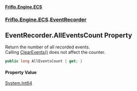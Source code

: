 #### [Friflo.Engine.ECS](index.md#'index')
### [Friflo.Engine.ECS](Friflo.Engine.ECS.md#'Friflo.Engine.ECS').[EventRecorder](EventRecorder.md#'Friflo.Engine.ECS.EventRecorder')

## EventRecorder.AllEventsCount Property

Return the number of all recorded events.<br/> Calling [ClearEvents()](EventRecorder.ClearEvents().md#'Friflo.Engine.ECS.EventRecorder.ClearEvents()') does not affect the counter.

```csharp
public long AllEventsCount { get; }
```

#### Property Value
[System.Int64](https://docs.microsoft.com/en-us/dotnet/api/System.Int64#'System.Int64')
